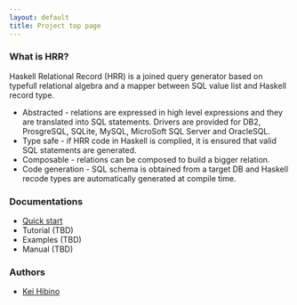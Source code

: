 ```yaml
---
layout: default
title: Project top page
---
```


### What is HRR?

Haskell Relational Record (HRR) is a joined query generator based on typefull relational algebra and a mapper between SQL value list and Haskell record type.

- Abstracted - relations are expressed in high level expressions and they are translated into SQL statements. Drivers are provided for DB2, ProsgreSQL, SQLite, MySQL, MicroSoft SQL Server and OracleSQL.
- Type safe - if HRR code in Haskell is complied, it is ensured that valid SQL statements are generated.
- Composable - relations can be composed to build a bigger relation.
- Code generation - SQL schema is obtained from a target DB and Haskell recode types are automatically generated at compile time.

### Documentations

- [Quick start](quickstart.html)
- Tutorial (TBD)
- Examples (TBD)
- Manual (TBD)

### Authors

- [Kei Hibino](https://github.com/khibino/)
